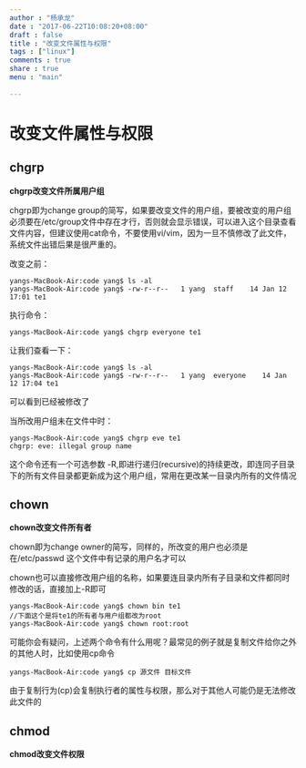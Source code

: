 ```yaml
---
author : "杨承龙"
date : "2017-06-22T10:08:20+08:00"
draft : false
title : "改变文件属性与权限"
tags : ["linux"]
comments : true     
share : true        
menu : "main" 
          
---
```

# 改变文件属性与权限

## chgrp

**chgrp改变文件所属用户组**

chgrp即为change group的简写，如果要改变文件的用户组，要被改变的用户组必须要在/etc/group文件中存在才行，否则就会显示错误，可以进入这个目录查看文件内容，但建议使用cat命令，不要使用vi/vim，因为一旦不慎修改了此文件，系统文件出错后果是很严重的。

改变之前：

```
yangs-MacBook-Air:code yang$ ls -al
yangs-MacBook-Air:code yang$ -rw-r--r--   1 yang  staff    14 Jan 12 17:01 te1
```

执行命令：

```
yangs-MacBook-Air:code yang$ chgrp everyone te1
```

让我们查看一下：

```
yangs-MacBook-Air:code yang$ ls -al
yangs-MacBook-Air:code yang$ -rw-r--r--   1 yang  everyone    14 Jan 12 17:04 te1
```

可以看到已经被修改了

当所改用户组未在文件中时：

```
yangs-MacBook-Air:code yang$ chgrp eve te1
chgrp: eve: illegal group name
```

这个命令还有一个可选参数 -R,即进行递归(recursive)的持续更改，即连同子目录下的所有文件目录都更新成为这个用户组，常用在更改某一目录内所有的文件情况

## chown

**chown改变文件所有者**

chown即为change owner的简写，同样的，所改变的用户也必须是在/etc/passwd 这个文件中有记录的用户名才可以

chown也可以直接修改用户组的名称，如果要连目录内所有子目录和文件都同时修改的话，直接加上-R即可

```
yangs-MacBook-Air:code yang$ chown bin te1
//下面这个是将te1的所有者与用户组都改为root
yangs-MacBook-Air:code yang$ chown root:root
```

可能你会有疑问，上述两个命令有什么用呢？最常见的例子就是复制文件给你之外的其他人时，比如使用cp命令

```
yangs-MacBook-Air:code yang$ cp 源文件 目标文件
```

由于复制行为(cp)会复制执行者的属性与权限，那么对于其他人可能仍是无法修改此文件的

## chmod

**chmod改变文件权限**


